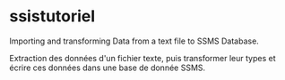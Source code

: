 # ssistutoriel
Importing and transforming Data from a text file to SSMS Database.

Extraction des données d'un fichier texte, puis transformer leur types et écrire ces données dans une base de donnée SSMS.
